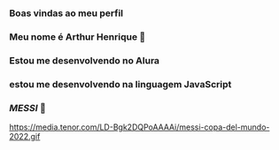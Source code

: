 ### Boas vindas ao meu perfil

### Meu nome é Arthur Henrique 🐐

### Estou me desenvolvendo no Alura
### estou me desenvolvendo na linguagem JavaScript

### *MESSI*  🐐
 

https://media.tenor.com/LD-Bgk2DQPoAAAAi/messi-copa-del-mundo-2022.gif
